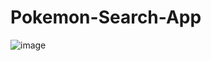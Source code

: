# Pokemon-Search-App
![image](https://github.com/Ashenafi-Bancha/Pokemon-Search-App/commit/051b89c8e149787e0e35ee1ba483be3970f7b306)
